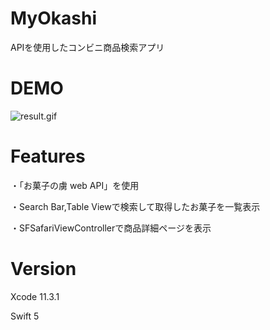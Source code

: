 # MyOkashi
APIを使用したコンビニ商品検索アプリ

# DEMO

![result.gif](https://qiita-image-store.s3.ap-northeast-1.amazonaws.com/0/592467/e770dcc8-5d2d-7259-8600-020d6fe4676b.gif)




# Features
・「お菓子の虜 web API」を使用

・Search Bar,Table Viewで検索して取得したお菓子を一覧表示

・SFSafariViewControllerで商品詳細ページを表示


# Version
Xcode 11.3.1

Swift 5
